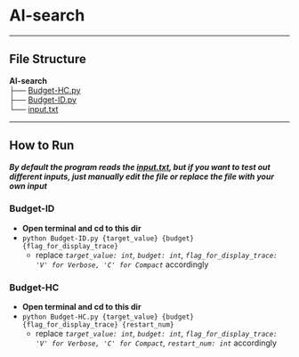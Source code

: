 # AI-search

______________________________________________________________________

## File Structure

**AI-search**\
├── [Budget-HC.py](Budget-HC.py)\
├── [Budget-ID.py](Budget-ID.py)\
└── [input.txt](input.txt)

______________________________________________________________________

## How to Run

***By default the program reads the [*input.txt*](input.txt), but if you want to test out different inputs, just manually edit the file or replace the file with your own input***

### Budget-ID

- **Open terminal and cd to this dir**
- `python Budget-ID.py {target_value} {budget} {flag_for_display_trace}`
  - replace *`target_value: int`, `budget: int`, `flag_for_display_trace: 'V' for Verbose, 'C' for Compact`* accordingly

### Budget-HC

- **Open terminal and cd to this dir**
- `python Budget-HC.py {target_value} {budget} {flag_for_display_trace} {restart_num}`
  - replace *`target_value: int`, `budget: int`, `flag_for_display_trace: 'V' for Verbose, 'C' for Compact`, `restart_num: int`* accordingly
